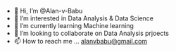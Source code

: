 - 👋 Hi, I’m @Alan-v-Babu
- 👀 I’m interested in Data Analysis & Data Science
- 🌱 I’m currently learning Machine learning
- 💞️ I’m looking to collaborate on Data Analysis prjoects
- 📫 How to reach me ... alanvbabu@gmail.com

<!---
Alan-v-Babu/Alan-v-Babu is a ✨ special ✨ repository because its `README.md` (this file) appears on your GitHub profile.
You can click the Preview link to take a look at your changes.
--->
